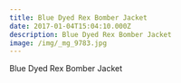 ```yaml
---
title: Blue Dyed Rex Bomber Jacket
date: 2017-01-04T15:04:10.000Z
description: Blue Dyed Rex Bomber Jacket
image: /img/_mg_9783.jpg
---
```

Blue Dyed Rex Bomber Jacket
